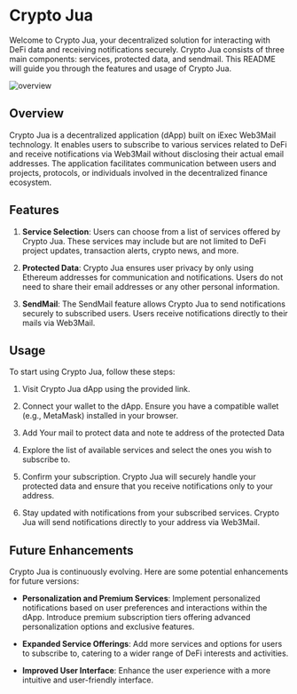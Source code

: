 # Crypto Jua 

Welcome to Crypto Jua, your decentralized solution for interacting with DeFi data and receiving notifications securely. Crypto Jua consists of three main components: services, protected data, and sendmail. This README will guide you through the features and usage of Crypto Jua.

![overview](https://res.cloudinary.com/dufdzujik/image/upload/v1714286395/juas_jj2roo.png)

## Overview

Crypto Jua is a decentralized application (dApp) built on iExec Web3Mail technology. It enables users to subscribe to various services related to DeFi and receive notifications via Web3Mail without disclosing their actual email addresses. The application facilitates communication between users and projects, protocols, or individuals involved in the decentralized finance ecosystem.

## Features

1. **Service Selection**: Users can choose from a list of services offered by Crypto Jua. These services may include but are not limited to DeFi project updates, transaction alerts, crypto news, and more.

2. **Protected Data**: Crypto Jua ensures user privacy by only using Ethereum addresses for communication and notifications. Users do not need to share their email addresses or any other personal information.

3. **SendMail**: The SendMail feature allows Crypto Jua to send notifications securely to subscribed users. Users receive notifications directly to their mails via Web3Mail.

## Usage

To start using Crypto Jua, follow these steps:

1. Visit Crypto Jua dApp using the provided link.

2. Connect your  wallet to the dApp. Ensure you have a compatible wallet (e.g., MetaMask) installed in your browser.

3. Add Your mail to protect data and note te address of the protected Data

3. Explore the list of available services and select the ones you wish to subscribe to.

4. Confirm your subscription. Crypto Jua will securely handle your protected data and ensure that you receive notifications only to your address.

5. Stay updated with notifications from your subscribed services. Crypto Jua will send notifications directly to your address via Web3Mail.

## Future Enhancements

Crypto Jua is continuously evolving. Here are some potential enhancements for future versions:

- **Personalization and Premium Services**: Implement personalized notifications based on user preferences and interactions within the dApp. Introduce premium subscription tiers offering advanced personalization options and exclusive features.


- **Expanded Service Offerings**: Add more services and options for users to subscribe to, catering to a wider range of DeFi interests and activities.

- **Improved User Interface**: Enhance the user experience with a more intuitive and user-friendly interface.

